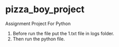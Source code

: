 # pizza_boy_project
Assignment Project For Python
1. Before run the file put the 1.txt file in logs folder.
2. Then run the python file.
